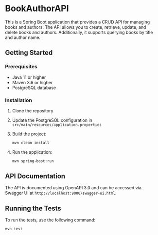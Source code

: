 # BookAuthorAPI

This is a Spring Boot application that provides a CRUD API for managing books and authors. The API allows you to create, retrieve, update, and delete books and authors. Additionally, it supports querying books by title and author name.

## Getting Started

### Prerequisites

- Java 11 or higher
- Maven 3.6 or higher
- PostgreSQL database

### Installation

1. Clone the repository
2. Update the PostgreSQL configuration in `src/main/resources/application.properties`
3. Build the project:

    ```sh
    mvn clean install
    ```

4. Run the application:

    ```sh
    mvn spring-boot:run
    ```

## API Documentation

The API is documented using OpenAPI 3.0 and can be accessed via Swagger UI at `http://localhost:9000/swagger-ui.html`.


## Running the Tests

To run the tests, use the following command:

```sh
mvn test

